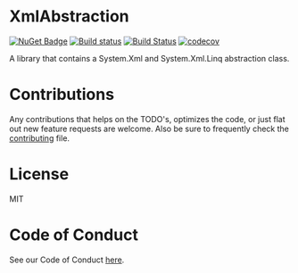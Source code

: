 # XmlAbstraction

[![NuGet Badge](https://buildstats.info/nuget/XmlAbstraction?includePreReleases=true)](https://www.nuget.org/packages/XmlAbstraction/)
[![Build status](https://ci.appveyor.com/api/projects/status/ylh90kp0r0e5b68w?svg=true)](https://ci.appveyor.com/project/AraHaan/xmlabstraction)
[![Build Status](https://dev.azure.com/AraHaan/XmlAbstraction/_apis/build/status/AraHaan.XmlAbstraction?branchName=master)](https://dev.azure.com/AraHaan/XmlAbstraction/_build/latest?definitionId=1&branchName=master)
[![codecov](https://codecov.io/gh/AraHaan/XmlAbstraction/branch/master/graph/badge.svg)](https://codecov.io/gh/AraHaan/XmlAbstraction)

A library that contains a System.Xml and System.Xml.Linq abstraction class.

# Contributions

Any contributions that helps on the TODO's, optimizes the code, or just flat out new feature requests are welcome.
Also be sure to frequently check the [contributing](.github/CONTRIBUTING.md) file.

# License

MIT

# Code of Conduct

See our Code of Conduct [here](CODE_OF_CONDUCT.md).
